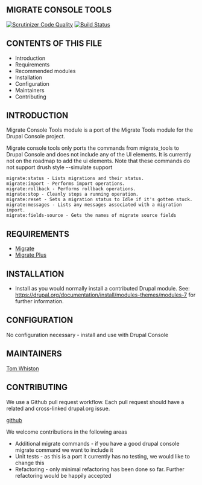 MIGRATE CONSOLE TOOLS
---------------------

[![Scrutinizer Code Quality](https://scrutinizer-ci.com/g/ibrows/drupal_migrate_console_tools/badges/quality-score.png?b=master)](https://scrutinizer-ci.com/g/ibrows/drupal_migrate_console_tools/?branch=master)
[![Build Status](https://scrutinizer-ci.com/g/ibrows/drupal_migrate_console_tools/badges/build.png?b=master)](https://scrutinizer-ci.com/g/ibrows/drupal_migrate_console_tools/build-status/master)

CONTENTS OF THIS FILE
---------------------

 * Introduction
 * Requirements
 * Recommended modules
 * Installation
 * Configuration
 * Maintainers
 * Contributing

INTRODUCTION
------------

Migrate Console Tools module is a port of the Migrate Tools module for the Drupal Console project.

Migrate console tools only ports the commands from migrate_tools to Drupal Console and does not include any of the UI elements. It is currently not on the roadmap to add the ui elements.
Note that these commands do not support drush style --simulate support

    migrate:status - Lists migrations and their status.
    migrate:import - Performs import operations.
    migrate:rollback - Performs rollback operations.
    migrate:stop - Cleanly stops a running operation.
    migrate:reset - Sets a migration status to Idle if it's gotten stuck.
    migrate:messages - Lists any messages associated with a migration import.
    migrate:fields-source - Gets the names of migrate source fields

REQUIREMENTS
------------

* [Migrate](https://www.drupal.org/project/migrate)
* [Migrate Plus](https://www.drupal.org/project/migrate_plus)

INSTALLATION
------------

 * Install as you would normally install a contributed Drupal module. See:
   https://drupal.org/documentation/install/modules-themes/modules-7
   for further information.

CONFIGURATION
-------------

No configuration necessary - install and use with Drupal Console

MAINTAINERS
-----------

[Tom Whiston](https://www.drupal.org/u/tomw-0)

CONTRIBUTING
------------

We use a Github pull request workflow. Each pull request should have a related and cross-linked drupal.org issue.

[github](https://github.com/ibrows/drupal_migrate_console_tools)

We welcome contributions in the following areas

* Additional migrate commands - if you have a good drupal console migrate command we want to include it
* Unit tests - as this is a port it currently has no testing, we would like to change this
* Refactoring - only minimal refactoring has been done so far. Further refactoring would be happily accepted